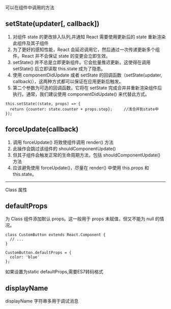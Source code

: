 可以在组件中调用的方法
## setState(updater[, callback])
1. 对组件 state 的更改排入队列,并通知 React 需要使用更新后的 state 重新渲染此组件及其子组件
2. 为了更好的感知性能，React 会延迟调用它，然后通过一次传递更新多个组件。React 并不会保证 state 的变更会立即生效。
3. setState() 并不总是立即更新组件。它会批量推迟更新。这使得在调用 setState() 后立即读取 this.state 成为了隐患。
4. 使用 componentDidUpdate 或者 setState 的回调函数（setState(updater, callback)），这两种方式都可以保证在应用更新后触发。
5. 第二个参数为可选的回调函数，它将在 setState 完成合并并重新渲染组件后执行。通常，我们建议使用 componentDidUpdate() 来代替此方式。
```
this.setState((state, props) => {
  return {counter: state.counter + props.step};     //浅合并到state中
});
```
## forceUpdate(callback)
1. 调用 forceUpdate() 将致使组件调用 render() 方法
2. 此操作会跳过该组件的 shouldComponentUpdate()
3. 但其子组件会触发正常的生命周期方法，包括 shouldComponentUpdate() 方法
4. 应该避免使用 forceUpdate()，尽量在 render() 中使用 this.props 和 this.state。
---
Class 属性
## defaultProps
为 Class 组件添加默认 props。这一般用于 props 未赋值，但又不能为 null 的情况。
```
class CustomButton extends React.Component {
  // ...
}

CustomButton.defaultProps = {
  color: 'blue'
};
```
如果设置为static defaultProps,需要ES7转码格式
## displayName
displayName 字符串多用于调试消息